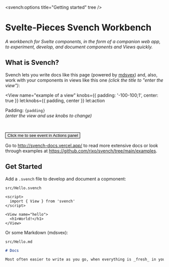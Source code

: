 <script>
  import { View } from 'svench'
</script>

<svench:options title="Getting started" tree />

# Svelte-Pieces Svench Workbench

_A workbench for Svelte components, in the form of a companion web app, to experiment, develop, and document components and Views quickly._

## What is Svench?

Svench lets you write docs like this page (powered by [mdsvex](https://mdsvex.com/)) and, also, work with your components in views like this one _(click the title to "enter the view")_:

<View
  name="example of a view"
  knobs={{ padding: '-100-100;1', center: true }}
  let:knobs={{ padding, center }}
  let:action
>
  <div style="padding: {padding}px; text-align: {center ? 'center' : 'inherit'};">
    <p>Padding: <code>{padding}</code>
    <br>
    <em>(enter the view and use knobs to change)</em>
    </p>
    <br>
    <p>
      <button style="border: 1px solid black" on:click={action('click')}>Click me to see event in Actions panel</button>
    </p>
  </div>
</View>

Go to http://svench-docs.vercel.app/ to read more extensive docs or look through examples at https://github.com/rixo/svench/tree/main/examples.


## Get Started

Add a `.svench` file to develop and document a copmonent:

`src/Hello.svench`

```svelte
<script>
  import { View } from 'svench'
</script>

<View name="hello">
  <h1>World!</h1>
</View>
```

Or some Markdown (mdsvex):

`src/Hello.md`

```markdown
# Docs

Most often easier to write as you go, when everything is _fresh_ in your head!
```
